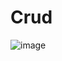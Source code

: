 # Crud

![image](https://github.com/viniciusnxar/Crud/assets/96258593/b7b0dc68-1520-4292-9ce8-36ec0572c567)
